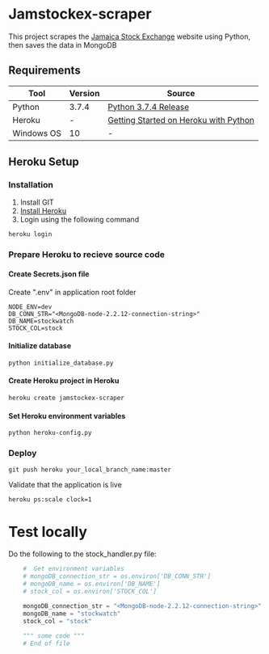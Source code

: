 # Jamstockex-scraper

This project scrapes the [Jamaica Stock Exchange](https://www.jamstockex.com/)  website using Python, then saves the data in MongoDB


## Requirements
Tool | Version  | Source |
--- | --- | --- |
Python |3.7.4| [Python 3.7.4 Release](https://www.python.org/downloads/release/python-374/)|
Heroku|-|[Getting Started on Heroku with Python](https://devcenter.heroku.com/articles/getting-started-with-python)|
Windows OS| 10 | - |


## Heroku Setup

### Installation
1. Install GIT
2. [Install Heroku](https://devcenter.heroku.com/articles/getting-started-with-python#set-up)
3. Login using the following command
```shell script
heroku login
```

### Prepare Heroku to recieve source code

#### Create Secrets.json file
Create ".env" in application root folder
```.env
NODE_ENV=dev
DB_CONN_STR="<MongoDB-node-2.2.12-connection-string>"
DB_NAME=stockwatch
STOCK_COL=stock
```

#### Initialize database
```shell script
python initialize_database.py
```

#### Create Heroku project in Heroku
```shell script
heroku create jamstockex-scraper
```

#### Set Heroku environment variables
```shell script
python heroku-config.py
```

### Deploy 
```shell script
git push heroku your_local_branch_name:master
```
Validate that the application is live
```shell script
heroku ps:scale clock=1
```

# Test locally
Do the following to the stock_handler.py file:
``` python
    #  Get environment variables
    # mongoDB_connection_str = os.environ['DB_CONN_STR']
    # mongoDB_name = os.environ['DB_NAME']
    # stock_col = os.environ['STOCK_COL']

    mongoDB_connection_str = "<MongoDB-node-2.2.12-connection-string>"
    mongoDB_name = "stockwatch"
    stock_col = "stock"
    
    """ some code """
    # End of file
```
